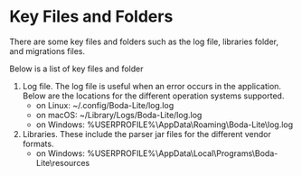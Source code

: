 # Key Files and Folders
There are some key files and folders such as the log file, libraries folder, and migrations files.

Below is a list of key files and folder
1. Log file. The log file is useful when an error occurs in the application. Below are the locations for the different operation systems supported.
   * on Linux: ~/.config/Boda-Lite/log.log
   * on macOS: ~/Library/Logs/Boda-Lite/log.log 
   * on Windows: %USERPROFILE%\AppData\Roaming\Boda-Lite\log.log
2. Libraries. These include the parser jar files for the different vendor formats.
   * on Windows: %USERPROFILE%\AppData\Local\Programs\Boda-Lite\resources